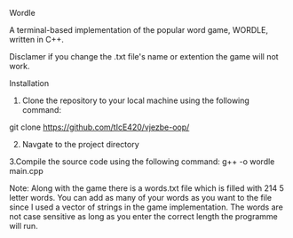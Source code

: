 Wordle

A terminal-based implementation of the popular word game, WORDLE, written in C++.


Disclamer if you change the .txt file's name or extention the game will not work.

Installation

1. Clone the repository to your local machine using the following command:

git clone https://github.com/tIcE420/vjezbe-oop/

2. Navgate to the project directory

3.Compile the source code using the following command:
g++ -o wordle main.cpp

Note:
Along with the game there is a words.txt file which is filled with 214 5 letter words.
You can add as many of your words as you want to the file since I used a vector of strings in the game implementation.
The words are not case sensitive as long as you enter the correct length the programme will run.

